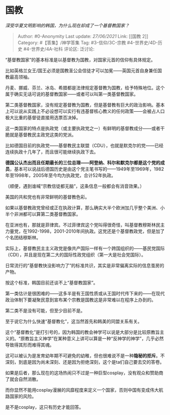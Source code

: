 # 国教
*深受华夏文明影响的韩国，为什么现在却成了一个基督教国家？*

> Author: #0-Anonymity
> Last update: *27/06/2021*
> Link: [[国教 2]]
> Category: #【答集】/神学答集
> Tag: #3-信仰/3C-宗教 #4-世界史/4D-历史 #4-世界史/4A-社科
> 评论区:
> 泛讨论:

“基督教国家”的基本标准是以基督教为国教，对国家元首的信仰有具体规定。

比如英格兰女王/国王必须是国教圣公会信徒才可以加冕——英国元首自身兼任国教最高领袖。

丹麦、挪威、芬兰、冰岛、希腊都是法律规定基督教为国教，给予特殊地位。这个属于确实无话可说的基督教国家——或者可以叫第一类基督教国家。

第二类基督教国家，没有规定基督教为国教，但是基督教有巨大的政治影响。基本上可以说从实践上不必设想可以实行有违基督核心教义的任何政策——会被占人口极大比重的基督徒直接用选票否决掉。

这一类国家的特点是执政党（或主要执政党之一）有鲜明的基督教成分——或者干脆就是基督教民主政党这类的党派。

比如德国目前的执政党——基督教民主联盟（CDU），也就是默克尔的党——已经连续执政十几年了，而且很可能继续执政下去。

**德国公认杰出而且任期最长的三位总理——阿登纳、科尔和默克尔都是这个党的成员**，基本可以说战后德国历史是由这个党主笔书写的——1949年至1969年，1982年至1998年，2005年至今均为执政党，合计52年执政。

（顺便，遇到谁喊“宗教信徒都无脑”，这条信息一般都会有消音效果。）

美国的共和党也有非常鲜明的基督教色彩。

如果以基督教政党曾经或正在执政计算，那么确实大半个欧洲加几乎整个美洲、小半个非洲都可以算第二类基督教国家。

在亚洲也有，那就是菲律宾。不过菲律宾这个党叫得很奇怪，叫基督教穆斯林民主力量党，在1992-1998，2001-2010年间执政。这党还是个基督教政党，但是加了个名团结穆斯林。

实际上，基督教民主主义政党是像共产国际一样有一个跨国组织的——基民党国际（CDI），并且是现在第二大的国际性政党组织（第一大是社会党国际）。

日常流行的“基督教快没影响力了”的标准共识，其实是非常偏离实际的信息茧房的产物。

按这个标准，韩国目前还谈不上“基督教国家”。

第一类估计是很困难的——这多半是有王国性质或从王国时代传下来的——在现代政治体制下要凝聚民意到宣布某个宗教是国教这是非常难以在程序上办到的。

第二类不是没有可能，但至少目前不是。

至于说它为什么快速“基督教化”，这当然首先和韩美的同盟关系有关。

这个“基督教化”是打引号的，因为韩国的教会神学可以说是大部分是比较原教旨主义的。“原教旨主义神学”在某种意义上讲可以算是一种“反神学的神学”，几乎必然导致得其形而难得其魂。

这可以被认为是发育幼年期不可避免的幼稚，但也很难说不是一种**隐秘的拒斥**。不深刻，到底是因为尚未深刻、还是因为拒绝深刻，这个是ta们自己要去交的答卷。

如果是后者，那么现在的这场热闹只不过是一种巨型cosplay，没有观众和赞助商了就会自然消散。

而你显然不能用cosplay漫展的风靡程度来定义一个国家，否则中国有变成伟大航路国家的风险。

是不是cosplay，这只有历史才能回答。
